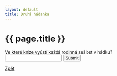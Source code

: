 ```yaml
---
layout: default
title: Druhá hádanka
---
```

<div class="uvod">
<h1>{{ page.title }}</h1>
<p>
<form name="myForm" onsubmit="return validateForm2()" method="post">
	Ve které knize vyústí každá rodinná sešlost v hádku? <input type="text" name="fname">
	<input type="submit" value="Submit">
</form>
</p>
<a href="{{ site.baseurl }}/uvody/soukupova_uvod.html">Zpět</a>
</div>
<script src="{{ site.baseurl }}/assets/js/hadanky_ps.js"></script>